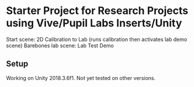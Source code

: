 
# Starter Project for Research Projects using Vive/Pupil Labs Inserts/Unity

Start scene: 2D Calibration to Lab (runs calibration then activates lab demo scene)
Barebones lab scene: Lab Test Demo

## Setup

Working on Unity 2018.3.6f1. Not yet tested on other versions.